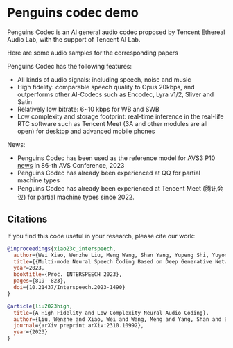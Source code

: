 # Penguins codec demo
Penguins Codec is an AI general audio codec proposed by Tencent Ethereal Audio Lab, with the support of Tencent AI Lab.

Here are some audio samples for the corresponding papers

Penguins Codec has the following features:
* All kinds of audio signals: including speech, noise and music
* High fidelity: comparable speech quality to Opus 20kbps, and outperforms other AI-Codecs such as Encodec, Lyra v1/2, Sliver and Satin
* Relatively low bitrate: 6~10 kbps for WB and SWB
* Low complexity and storage footprint: real-time inference in the real-life RTC software such as Tencent Meet (3A and other modules are all open) for desktop and advanced mobile phones

News:
* Penguins Codec has been used as the reference model for AVS3 P10 [news](https://mp.weixin.qq.com/s?__biz=MzUyMTMwMDg1NA==&mid=2247502424&idx=1&sn=add537f36a6ef85c91a6f8a1bfa33b08&scene=21#wechat_redirect) in 86-th AVS Conference, 2023
* Penguins Codec has already been experienced at QQ for partial machine types
* Penguins Codec has already been experienced at Tencent Meet (腾讯会议) for partial machine types since 2022.


## Citations ##
If you find this code useful in your research, please cite our work:
```bib
@inproceedings{xiao23c_interspeech,
  author={Wei Xiao, Wenzhe Liu, Meng Wang, Shan Yang, Yupeng Shi, Yuyong Kang, Dan Su, Shidong Shang and Dong Yu},
  title={{Multi-mode Neural Speech Coding Based on Deep Generative Networks}},
  year=2023,
  booktitle={Proc. INTERSPEECH 2023},
  pages={819--823},
  doi={10.21437/Interspeech.2023-1490}
}
```
```bib
@article{liu2023high,
  title={A High Fidelity and Low Complexity Neural Audio Coding},
  author={Liu, Wenzhe and Xiao, Wei and Wang, Meng and Yang, Shan and Shi, Yupeng and Kang, Yuyong and Su, Dan and Shang, Shidong and Yu, Dong},
  journal={arXiv preprint arXiv:2310.10992},
  year={2023}
}
```

